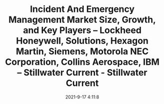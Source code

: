 ---
"title": "Incident And Emergency Management Market Size, Growth, and Key Players – Lockheed Honeywell, Solutions, Hexagon Martin, Siemens, Motorola NEC Corporation, Collins Aerospace, IBM – Stillwater Current - Stillwater Current"
"date": "2021-9-17 4:11:8"
"feed_name": "GOOGLENEWSCONSTRUCTION"
"feed_website": "https://news.google.com/search?q=construction%2Bincident&hl=en-US&gl=US&ceid=US:en"
"feed_rss": "https://news.google.com/rss/search?q=construction%2Bincident&hl=en-US&gl=US&ceid=US:en"
"link": "https://www.stillwatercurrent.com/incident-and-emergency-management-market-applications-types-and-future-outlook-report/"
"file": "_posts/2021-1-1-184463d8f5ca383d2db6cf56e2bbb17bec228698.md"
"accident": "0"
"drilling": "0"
"dead": "0"
"injured": "0"
---
